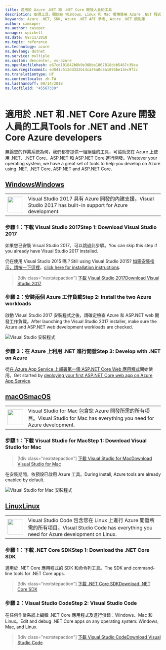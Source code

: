 ```yaml
---
title: 適用於 Azure .NET 和 .NET Core 開發人員的工具
description: 取得工具，開始在 Windows、Linux 和 Mac 環境使用 Azure .NET 程式庫。
keywords: Azure .NET, SDK, Azure .NET API 參考, Azure .NET 類別庫
author: camsoper
ms.author: casoper
manager: wpickett
ms.date: 08/11/2018
ms.topic: reference
ms.technology: azure
ms.devlang: dotnet
ms.service: multiple
ms.custom: devcenter, vs-azure
ms.openlocfilehash: e67cd101842b8b9e36bbe1867818dcb5467c35ea
ms.sourcegitcommit: ed841c513dd332b14ca76a0c8a1893be13ec9f2c
ms.translationtype: HT
ms.contentlocale: zh-TW
ms.lasthandoff: 09/14/2018
ms.locfileid: "45567330"
---
```

# <a name="tools-for-net-and-net-core-azure-developers"></a><span data-ttu-id="f3b65-104">適用於 .NET 和 .NET Core Azure 開發人員的工具</span><span class="sxs-lookup"><span data-stu-id="f3b65-104">Tools for .NET and .NET Core Azure developers</span></span>

<span data-ttu-id="f3b65-105">無論您的作業系統為何，我們都會提供一組絕佳的工具，可協助您在 Azure 上使用 .NET、.NET Core、ASP.NET 和 ASP.NET Core 進行開發。</span><span class="sxs-lookup"><span data-stu-id="f3b65-105">Whatever your operating system, we have a great set of tools to help you develop on Azure using .NET, .NET Core, ASP.NET and ASP.NET Core.</span></span>

## <a name="windowstabwindows"></a>[<span data-ttu-id="f3b65-106">Windows</span><span class="sxs-lookup"><span data-stu-id="f3b65-106">Windows</span></span>](#tab/windows)

<table>
  <tr>
    <td width="50">
        <img src="https://docs.microsoft.com/en-us/media/logos/logo_vs-ide.svg" width="50" height="50"></img>
    </td>
    <td>
        <span data-ttu-id="f3b65-107">Visual Studio 2017 具有 Azure 開發的內建支援。</span><span class="sxs-lookup"><span data-stu-id="f3b65-107">Visual Studio 2017 has built-in support for Azure development.</span></span>
    </td>
  </tr>
</table>

### <a name="step-1-download-visual-studio-2017"></a><span data-ttu-id="f3b65-108">步驟 1：下載 Visual Studio 2017</span><span class="sxs-lookup"><span data-stu-id="f3b65-108">Step 1: Download Visual Studio 2017</span></span>

<span data-ttu-id="f3b65-109">如果您已安裝 Visual Studio 2017，可以跳過此步驟。</span><span class="sxs-lookup"><span data-stu-id="f3b65-109">You can skip this step if you already have Visual Studio 2017 installed.</span></span>

<span data-ttu-id="f3b65-110">仍在使用 Visual Studio 2015 嗎？</span><span class="sxs-lookup"><span data-stu-id="f3b65-110">Still using Visual Studio 2015?</span></span>  <span data-ttu-id="f3b65-111">[如需安裝指示，請按一下這裡](dotnet-sdk-vs2015-install.md)。</span><span class="sxs-lookup"><span data-stu-id="f3b65-111">[click here for installation instructions](dotnet-sdk-vs2015-install.md).</span></span>

> [!div class="nextstepaction"]
> [<span data-ttu-id="f3b65-112">下載 Visual Studio 2017</span><span class="sxs-lookup"><span data-stu-id="f3b65-112">Download Visual Studio 2017</span></span>](https://www.visualstudio.com/downloads/)

### <a name="step-2-install-the-two-azure-workloads"></a><span data-ttu-id="f3b65-113">步驟 2：安裝兩個 Azure 工作負載</span><span class="sxs-lookup"><span data-stu-id="f3b65-113">Step 2: Install the two Azure workloads</span></span>

<span data-ttu-id="f3b65-114">啟動 Visual Studio 2017 安裝程式之後，請確定檢查 Azure 和 ASP.NET web 開發工作負載。</span><span class="sxs-lookup"><span data-stu-id="f3b65-114">After launching the Visual Studio 2017 installer, make sure the Azure and ASP.NET web development workloads are checked.</span></span>

![Visual Studio 安裝程式](media/dotnet-tools/azure-workloads.png)

### <a name="step-3-develop-with-net-on-azure"></a><span data-ttu-id="f3b65-116">步驟 3：在 Azure 上利用 .NET 進行開發</span><span class="sxs-lookup"><span data-stu-id="f3b65-116">Step 3: Develop with .NET on Azure</span></span>

<span data-ttu-id="f3b65-117">從[在 Azure App Service 上部署第一個 ASP.NET Core Web 應用程式](https://docs.microsoft.com/azure/app-service-web/app-service-web-get-started-dotnet)開始使用。</span><span class="sxs-lookup"><span data-stu-id="f3b65-117">Get started by [deploying your first ASP.NET Core web app on Azure App Service](https://docs.microsoft.com/azure/app-service-web/app-service-web-get-started-dotnet).</span></span>

## <a name="macostabmacos"></a>[<span data-ttu-id="f3b65-118">macOS</span><span class="sxs-lookup"><span data-stu-id="f3b65-118">macOS</span></span>](#tab/macos)
<table>
  <tr>
    <td width="50">
        <img src="https://docs.microsoft.com/en-us/media/logos/logo_vs-mac.svg" width="50" height="50"></img>
    </td>
    <td>
        <span data-ttu-id="f3b65-119">Visual Studio for Mac 包含您 Azure 開發所需的所有項目。</span><span class="sxs-lookup"><span data-stu-id="f3b65-119">Visual Studio for Mac has everything you need for Azure development.</span></span>
    </td>
  </tr>
</table>

### <a name="step-1-download-visual-studio-for-mac"></a><span data-ttu-id="f3b65-120">步驟 1：下載 Visual Studio for Mac</span><span class="sxs-lookup"><span data-stu-id="f3b65-120">Step 1: Download Visual Studio for Mac</span></span>

> [!div class="nextstepaction"]
> [<span data-ttu-id="f3b65-121">下載 Visual Studio for Mac</span><span class="sxs-lookup"><span data-stu-id="f3b65-121">Download Visual Studio for Mac</span></span>](https://www.visualstudio.com/vs/visual-studio-mac/)

<span data-ttu-id="f3b65-122">在安裝期間，依預設已啟用 Azure 工具。</span><span class="sxs-lookup"><span data-stu-id="f3b65-122">During install, Azure tools are already enabled by default.</span></span>

![Visual Studio for Mac 安裝程式](media/dotnet-tools/azure-vsmac.png)

## <a name="linuxtablinux"></a>[<span data-ttu-id="f3b65-124">Linux</span><span class="sxs-lookup"><span data-stu-id="f3b65-124">Linux</span></span>](#tab/linux)

<table>
  <tr>
    <td width="50">
        <img src="https://docs.microsoft.com/en-us/visualstudio/products/images/vs-code.svg" width="50" height="50"></img>
    </td>
    <td>
        <span data-ttu-id="f3b65-125">Visual Studio Code 包含您在 Linux 上進行 Azure 開發所需的所有項目。</span><span class="sxs-lookup"><span data-stu-id="f3b65-125">Visual Studio Code has everything you need for Azure development on Linux.</span></span>
    </td>
  </tr>
</table>

### <a name="step-1-download-the-net-core-sdk"></a><span data-ttu-id="f3b65-126">步驟 1：下載 .NET Core SDK</span><span class="sxs-lookup"><span data-stu-id="f3b65-126">Step 1: Download the .NET Core SDK</span></span>

<span data-ttu-id="f3b65-127">適用於 .NET Core 應用程式的 SDK 和命令列工具。</span><span class="sxs-lookup"><span data-stu-id="f3b65-127">The SDK and command-line tools for .NET Core apps.</span></span>

> [!div class="nextstepaction"]
> [<span data-ttu-id="f3b65-128">下載 .NET Core SDK</span><span class="sxs-lookup"><span data-stu-id="f3b65-128">Download .NET Core SDK</span></span>](https://www.microsoft.com/net/core)

### <a name="step-2-visual-studio-code"></a><span data-ttu-id="f3b65-129">步驟 2：Visual Studio Code</span><span class="sxs-lookup"><span data-stu-id="f3b65-129">Step 2: Visual Studio Code</span></span>

<span data-ttu-id="f3b65-130">在任何作業系統上編輯 .NET Core 應用程式及進行偵錯：Windows、Mac 和 Linux。</span><span class="sxs-lookup"><span data-stu-id="f3b65-130">Edit and debug .NET Core apps on any operating system: Windows, Mac, and Linux.</span></span>

> [!div class="nextstepaction"]
> [<span data-ttu-id="f3b65-131">下載 Visual Studio Code</span><span class="sxs-lookup"><span data-stu-id="f3b65-131">Download Visual Studio Code</span></span>](https://code.visualstudio.com)
